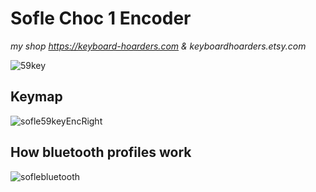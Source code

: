 # Sofle Choc 1 Encoder
*my shop https://keyboard-hoarders.com & keyboardhoarders.etsy.com*

![59key](https://github.com/user-attachments/assets/d4e1a4c2-87b7-4b6a-aeb6-3dece8e13aaf)


## Keymap


![sofle59keyEncRight](https://github.com/user-attachments/assets/dff333a7-ba96-4db6-8968-be696cdbb430)

## How bluetooth profiles work


![soflebluetooth](https://github.com/user-attachments/assets/48da49ea-8202-4d37-804f-d13929569938)
